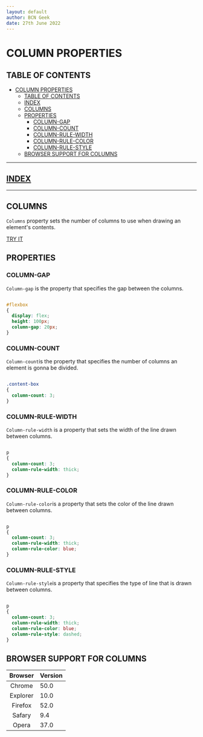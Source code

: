 ```yaml
---
layout: default
author: BCN Geek
date: 27th June 2022
---
```


# COLUMN PROPERTIES

## TABLE OF CONTENTS

- [COLUMN PROPERTIES](#column-properties)
  - [TABLE OF CONTENTS](#table-of-contents)
  - [INDEX](#index)
  - [COLUMNS](#columns)
  - [PROPERTIES](#properties)
    - [COLUMN-GAP](#column-gap)
    - [COLUMN-COUNT](#column-count)
    - [COLUMN-RULE-WIDTH](#column-rule-width)
    - [COLUMN-RULE-COLOR](#column-rule-color)
    - [COLUMN-RULE-STYLE](#column-rule-style)
  - [BROWSER SUPPORT FOR COLUMNS](#browser-support-for-columns)

---

## [INDEX](./index.md)

---

## COLUMNS

`Columns` property sets the number of columns to use when drawing an element's contents.

[TRY IT](https://www.w3schools.com/cssref/playdemo.asp?filename=playcss_columns)

## PROPERTIES

### COLUMN-GAP

`Column-gap` is the property that specifies the gap between the columns.

```CSS

#flexbox 
{
  display: flex;
  height: 100px;
  column-gap: 20px;
}

```

### COLUMN-COUNT

`Column-count`is the property that specifies the number of columns an element is gonna be divided.

```CSS

.content-box 
{
  column-count: 3;
}

```

### COLUMN-RULE-WIDTH

`Column-rule-width` is a property that sets the width of the line drawn between columns.

```CSS

p 
{
  column-count: 3;
  column-rule-width: thick;
}

```

### COLUMN-RULE-COLOR

`Column-rule-color`is a property that sets the color of the line drawn between columns.

```CSS

p 
{
  column-count: 3;
  column-rule-width: thick;
  column-rule-color: blue;
}

```

### COLUMN-RULE-STYLE

`Column-rule-style`is a property that specifies the type of line that is drawn between columns.

```CSS

p 
{
  column-count: 3;
  column-rule-width: thick;
  column-rule-color: blue;
  column-rule-style: dashed;
}

```

## BROWSER SUPPORT FOR COLUMNS

| Browser | Version |
|:----:|:-------------|
| Chrome  | 50.0 |
| Explorer  | 10.0 |
| Firefox | 52.0 |
| Safary | 9.4 |
| Opera | 37.0 |
